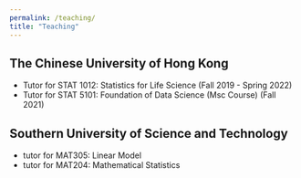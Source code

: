 ```yaml
---
permalink: /teaching/
title: "Teaching"
---
```


## The Chinese University of Hong Kong
- Tutor for STAT 1012: Statistics for Life Science (Fall 2019 - Spring 2022)
- Tutor for STAT 5101: Foundation of Data Science (Msc Course) (Fall 2021)

## Southern University of Science and Technology
- tutor for MAT305: Linear Model
- tutor for MAT204: Mathematical Statistics
